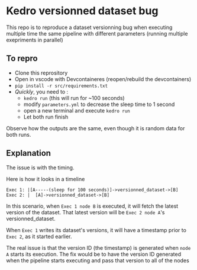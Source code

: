 # Kedro versionned dataset bug

This repo is to reproduce a dataset versionning bug when executing multiple time the same pipeline with different parameters (running multiple exepriments in parallel)

## To repro

* Clone this reprository
* Open in vscode with Devcontaineres (reopen/rebuild the devcontainers)
* `pip install -r src/requirements.txt`
* _Quickly_, you need to :
  * `kedro run` (this will run for ~100 seconds)
  * modify `parameters.yml` to decrease the sleep time to 1 second
  * open a new terminal and execute `kedro run`
  * Let both run finish

Observe how the outputs are the same, even though it is random data for both runs.

## Explanation

The issue is with the timing.

Here is how it looks in a timeline
```
Exec 1: |[A-----(sleep for 100 seconds)]->versionned_dataset->[B]
Exec 2: |  [A]->versionned_dataset->[B]
```

In this scenario, when `Exec 1 node B` is executed, it will fetch the latest version of the dataset.  That latest version will be `Exec 2 node A`'s versionned_dataset.

When `Exec 1` writes its dataset's versions, it will have a timestamp prior to `Exec 2`, as it started earlier.

The real issue is that the version ID (the timestamp) is generated when `node A` starts its execution.  The fix would be to have the version ID generated when the pipeline starts executing and pass that version to all of the nodes


